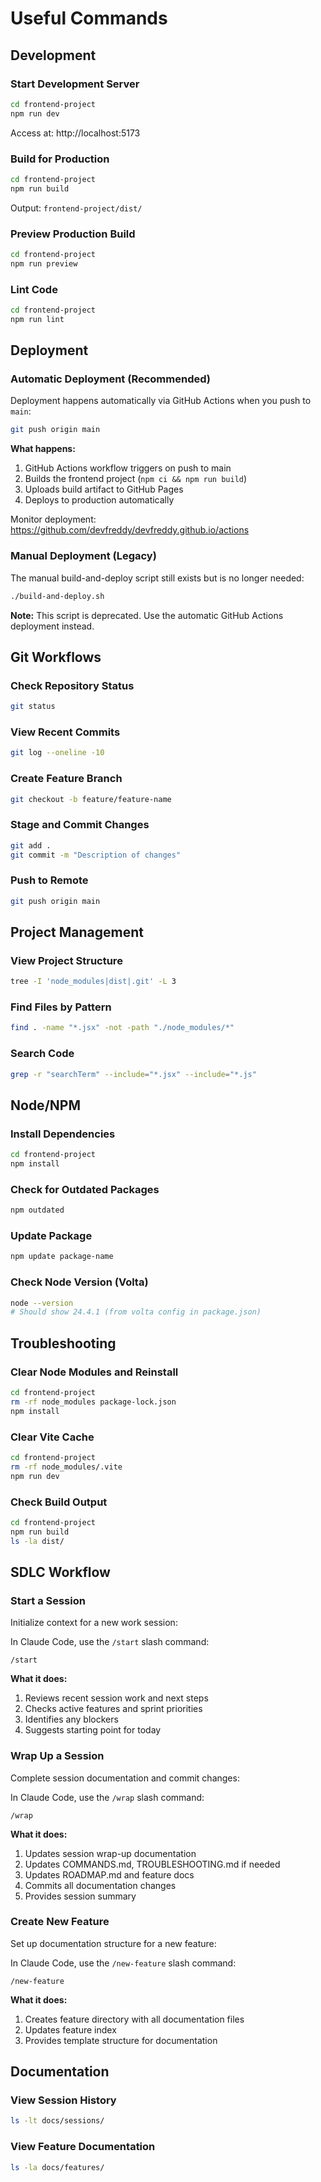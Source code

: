 # Useful Commands

## Development

### Start Development Server
```bash
cd frontend-project
npm run dev
```
Access at: http://localhost:5173

### Build for Production
```bash
cd frontend-project
npm run build
```
Output: `frontend-project/dist/`

### Preview Production Build
```bash
cd frontend-project
npm run preview
```

### Lint Code
```bash
cd frontend-project
npm run lint
```

## Deployment

### Automatic Deployment (Recommended)
Deployment happens automatically via GitHub Actions when you push to `main`:

```bash
git push origin main
```

**What happens:**
1. GitHub Actions workflow triggers on push to main
2. Builds the frontend project (`npm ci && npm run build`)
3. Uploads build artifact to GitHub Pages
4. Deploys to production automatically

Monitor deployment: https://github.com/devfreddy/devfreddy.github.io/actions

### Manual Deployment (Legacy)
The manual build-and-deploy script still exists but is no longer needed:

```bash
./build-and-deploy.sh
```

**Note:** This script is deprecated. Use the automatic GitHub Actions deployment instead.

## Git Workflows

### Check Repository Status
```bash
git status
```

### View Recent Commits
```bash
git log --oneline -10
```

### Create Feature Branch
```bash
git checkout -b feature/feature-name
```

### Stage and Commit Changes
```bash
git add .
git commit -m "Description of changes"
```

### Push to Remote
```bash
git push origin main
```

## Project Management

### View Project Structure
```bash
tree -I 'node_modules|dist|.git' -L 3
```

### Find Files by Pattern
```bash
find . -name "*.jsx" -not -path "./node_modules/*"
```

### Search Code
```bash
grep -r "searchTerm" --include="*.jsx" --include="*.js"
```

## Node/NPM

### Install Dependencies
```bash
cd frontend-project
npm install
```

### Check for Outdated Packages
```bash
npm outdated
```

### Update Package
```bash
npm update package-name
```

### Check Node Version (Volta)
```bash
node --version
# Should show 24.4.1 (from volta config in package.json)
```

## Troubleshooting

### Clear Node Modules and Reinstall
```bash
cd frontend-project
rm -rf node_modules package-lock.json
npm install
```

### Clear Vite Cache
```bash
cd frontend-project
rm -rf node_modules/.vite
npm run dev
```

### Check Build Output
```bash
cd frontend-project
npm run build
ls -la dist/
```

## SDLC Workflow

### Start a Session
Initialize context for a new work session:

In Claude Code, use the `/start` slash command:
```
/start
```

**What it does:**
1. Reviews recent session work and next steps
2. Checks active features and sprint priorities
3. Identifies any blockers
4. Suggests starting point for today

### Wrap Up a Session
Complete session documentation and commit changes:

In Claude Code, use the `/wrap` slash command:
```
/wrap
```

**What it does:**
1. Updates session wrap-up documentation
2. Updates COMMANDS.md, TROUBLESHOOTING.md if needed
3. Updates ROADMAP.md and feature docs
4. Commits all documentation changes
5. Provides session summary

### Create New Feature
Set up documentation structure for a new feature:

In Claude Code, use the `/new-feature` slash command:
```
/new-feature
```

**What it does:**
1. Creates feature directory with all documentation files
2. Updates feature index
3. Provides template structure for documentation

## Documentation

### View Session History
```bash
ls -lt docs/sessions/
```

### View Feature Documentation
```bash
ls -la docs/features/
```
